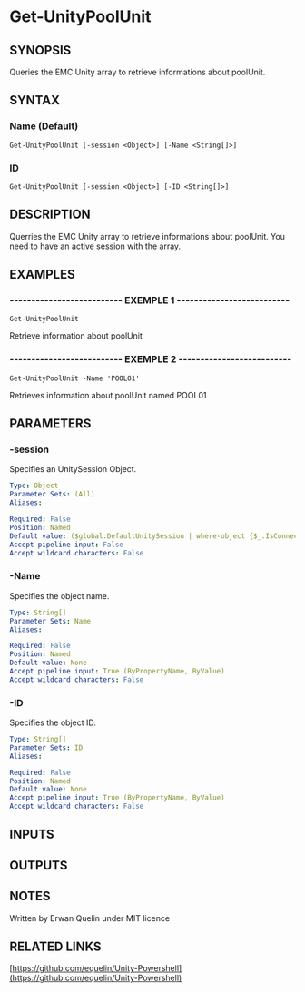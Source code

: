 # Get-UnityPoolUnit

## SYNOPSIS
Queries the EMC Unity array to retrieve informations about poolUnit.

## SYNTAX

### Name (Default)
```
Get-UnityPoolUnit [-session <Object>] [-Name <String[]>]
```

### ID
```
Get-UnityPoolUnit [-session <Object>] [-ID <String[]>]
```

## DESCRIPTION
Querries the EMC Unity array to retrieve informations about poolUnit.
You need to have an active session with the array.

## EXAMPLES

### -------------------------- EXEMPLE 1 --------------------------
```
Get-UnityPoolUnit
```

Retrieve information about poolUnit

### -------------------------- EXEMPLE 2 --------------------------
```
Get-UnityPoolUnit -Name 'POOL01'
```

Retrieves information about poolUnit named POOL01

## PARAMETERS

### -session
Specifies an UnitySession Object.

```yaml
Type: Object
Parameter Sets: (All)
Aliases: 

Required: False
Position: Named
Default value: ($global:DefaultUnitySession | where-object {$_.IsConnected -eq $true})
Accept pipeline input: False
Accept wildcard characters: False
```

### -Name
Specifies the object name.

```yaml
Type: String[]
Parameter Sets: Name
Aliases: 

Required: False
Position: Named
Default value: None
Accept pipeline input: True (ByPropertyName, ByValue)
Accept wildcard characters: False
```

### -ID
Specifies the object ID.

```yaml
Type: String[]
Parameter Sets: ID
Aliases: 

Required: False
Position: Named
Default value: None
Accept pipeline input: True (ByPropertyName, ByValue)
Accept wildcard characters: False
```

## INPUTS

## OUTPUTS

## NOTES
Written by Erwan Quelin under MIT licence

## RELATED LINKS

[https://github.com/equelin/Unity-Powershell](https://github.com/equelin/Unity-Powershell)

